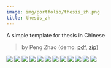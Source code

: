 ```yaml
---
image: img/portfolio/thesis_zh.png
title: thesis_zh
---
```


A simple template for thesis in Chinese

> by Peng Zhao (demo: [pdf](https://github.com/pzhaonet/bookdownplus/raw/master/inst2/thesis_zh/showcase/thesis_zh.pdf), [zip](https://github.com/pzhaonet/bookdownplus/raw/master/inst/templates/thesis_zh.zip))

<!--more-->

[![](https://github.com/pzhaonet/bookdownplus/raw/master/inst2/thesis_zh/showcase/cover.png)](https://github.com/pzhaonet/bookdownplus/raw/master/inst2/thesis_zh/showcase/cover.png)
[![](https://github.com/pzhaonet/bookdownplus/raw/master/inst2/thesis_zh/showcase/thesis_zh11.png)](https://github.com/pzhaonet/bookdownplus/raw/master/inst2/thesis_zh/showcase/thesis_zh11.png)
[![](https://github.com/pzhaonet/bookdownplus/raw/master/inst2/thesis_zh/showcase/thesis_zh13.png)](https://github.com/pzhaonet/bookdownplus/raw/master/inst2/thesis_zh/showcase/thesis_zh13.png)
[![](https://github.com/pzhaonet/bookdownplus/raw/master/inst2/thesis_zh/showcase/thesis_zh15.png)](https://github.com/pzhaonet/bookdownplus/raw/master/inst2/thesis_zh/showcase/thesis_zh15.png)
[![](https://github.com/pzhaonet/bookdownplus/raw/master/inst2/thesis_zh/showcase/thesis_zh17.png)](https://github.com/pzhaonet/bookdownplus/raw/master/inst2/thesis_zh/showcase/thesis_zh17.png)
[![](https://github.com/pzhaonet/bookdownplus/raw/master/inst2/thesis_zh/showcase/thesis_zh19.png)](https://github.com/pzhaonet/bookdownplus/raw/master/inst2/thesis_zh/showcase/thesis_zh19.png)
[![](https://github.com/pzhaonet/bookdownplus/raw/master/inst2/thesis_zh/showcase/thesis_zh21.png)](https://github.com/pzhaonet/bookdownplus/raw/master/inst2/thesis_zh/showcase/thesis_zh21.png)
[![](https://github.com/pzhaonet/bookdownplus/raw/master/inst2/thesis_zh/showcase/thesis_zh23.png)](https://github.com/pzhaonet/bookdownplus/raw/master/inst2/thesis_zh/showcase/thesis_zh23.png)
[![](https://github.com/pzhaonet/bookdownplus/raw/master/inst2/thesis_zh/showcase/thesis_zh25.png)](https://github.com/pzhaonet/bookdownplus/raw/master/inst2/thesis_zh/showcase/thesis_zh25.png)
[![](https://github.com/pzhaonet/bookdownplus/raw/master/inst2/thesis_zh/showcase/thesis_zh27.png)](https://github.com/pzhaonet/bookdownplus/raw/master/inst2/thesis_zh/showcase/thesis_zh27.png)
[![](https://github.com/pzhaonet/bookdownplus/raw/master/inst2/thesis_zh/showcase/thesis_zh29.png)](https://github.com/pzhaonet/bookdownplus/raw/master/inst2/thesis_zh/showcase/thesis_zh29.png)
[![](https://github.com/pzhaonet/bookdownplus/raw/master/inst2/thesis_zh/showcase/thesis_zh9.png)](https://github.com/pzhaonet/bookdownplus/raw/master/inst2/thesis_zh/showcase/thesis_zh9.png)

